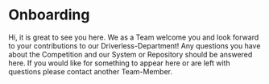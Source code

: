 # Onboarding

Hi, it is great to see you here. We as a Team welcome you and look forward to your contributions to our Driverless-Department!
Any questions you have about the Competition and our System or Repository should be answered here. If you would like for something to appear here or are left with questions please contact another Team-Member.